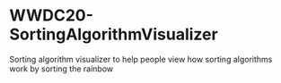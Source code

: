 # WWDC20-SortingAlgorithmVisualizer
 Sorting algorithm visualizer to help people view how sorting algorithms work by sorting the rainbow 
